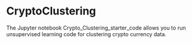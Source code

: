 # CryptoClustering
The Jupyter notebook Crypto_Clustering_starter_code allows you to run unsupervised learning code for clustering crypto currency data. 

